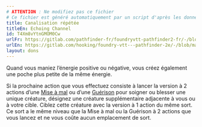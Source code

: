 ```yaml
---
# ATTENTION : Ne modifiez pas ce fichier
# Ce fichier est généré automatiquement par un script d'après les données du module Foundry VTT officiel et de sa traduction
title: Canalisation répétée
titleEn: Echoing Channel
id: T4Xm8vYtnGMOM0Cw
urlFr: https://gitlab.com/pathfinder-fr/foundryvtt-pathfinder2-fr/-/blob/master/data/feats/T4Xm8vYtnGMOM0Cw.htm
urlEn: https://gitlab.com/hooking/foundry-vtt---pathfinder-2e/-/blob/master/packs/data/feats.db/echoing-channel.json
layout: dons
---
```

Quand vous maniez l’énergie positive ou négative, vous créez également une poche plus petite de la même énergie.

Si la prochaine action que vous effectuez consiste à lancer la version à 2 actions d’une [Mise à mal](../sorts/mise-à-mal.html) ou d’une [Guérison](../sorts/guérison.html) pour soigner ou blesser une unique créature, désignez une créature supplémentaire adjacente à vous ou à votre cible. Ciblez cette créature avec la version à 1 action du même sort. Ce sort a le même niveau que la Mise à mal ou la Guérison à 2 actions que vous lancez et ne vous coûte aucun emplacement de sort.
